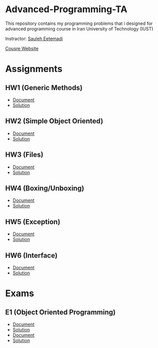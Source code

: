 # Advanced-Programming-TA
This repository contains my programming problems that i designed for advanced programming course in Iran University of Technology (IUST)

Instractor: [Sauleh Eetemadi](http://sauleh.github.io/)

[Cousre Website](http://sauleh.github.io/ap98)

# Assignments
## HW1 (Generic Methods)
  + [Document](https://github.com/omidmirzajani/Advanced-Programming-TA/blob/master/Documents/A1)
  + [Solution](https://github.com/omidmirzajani/Advanced-Programming-TA/blob/master/Solutions/Assignments/A1)
## HW2 (Simple Object Oriented)
  + [Document](https://github.com/omidmirzajani/Advanced-Programming-TA/blob/master/Documents/A2)
  + [Solution](https://github.com/omidmirzajani/Advanced-Programming-TA/blob/master/Solutions/Assignments/A2)
## HW3 (Files)
  + [Document](https://github.com/omidmirzajani/Advanced-Programming-TA/blob/master/Documents/A3)
  + [Solution](https://github.com/omidmirzajani/Advanced-Programming-TA/blob/master/Solutions/Assignments/A3)
## HW4 (Boxing/Unboxing)
  + [Document](https://github.com/omidmirzajani/Advanced-Programming-TA/blob/master/Documents/A4)
  + [Solution](https://github.com/omidmirzajani/Advanced-Programming-TA/blob/master/Solutions/Assignments/A4)
## HW5 (Exception)
  + [Document](https://github.com/omidmirzajani/Advanced-Programming-TA/blob/master/Documents/A5)
  + [Solution](https://github.com/omidmirzajani/Advanced-Programming-TA/blob/master/Solutions/Assignments/A5)
## HW6 (Interface)
  + [Document](https://github.com/omidmirzajani/Advanced-Programming-TA/blob/master/Documents/A6)
  + [Solution](https://github.com/omidmirzajani/Advanced-Programming-TA/blob/master/Solutions/Assignments/A6)


# Exams
## E1 (Object Oriented Programming)
  + [Document](https://github.com/omidmirzajani/Advanced-Programming-TA/blob/master/Documents/Exam1B)
  + [Solution](https://github.com/omidmirzajani/Advanced-Programming-TA/blob/master/Solutions/Exam/Exam1b)
  + [Document](https://github.com/omidmirzajani/Advanced-Programming-TA/blob/master/Documents/Exam1)
  + [Solution](https://github.com/omidmirzajani/Advanced-Programming-TA/blob/master/Solutions/Exam/Exam1_cs)